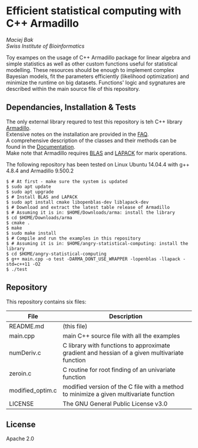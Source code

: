 # Efficient statistical computing with C++ Armadillo
*Maciej Bak*  
*Swiss Institute of Bioinformatics*

Toy exampes on the usage of C++ Armadillo package for linear algebra and simple statistics as well as other custom functions useful for statistical modelling. These resources should be enough to implement complex Bayesian models, fit the parameters efficiently (likelihood optimization) and minimize the runtime on big datasets. Functions' logic and sygnatures are described within the main source file of this repository.

## Dependancies, Installation & Tests
The only external library requred to test this repository is teh C++ library [Armadillo][link1].  
Extensive notes on the installation are provided in the [FAQ][link2].  
A comprehensive description of the classes and their methods can be found in the [Documentation][link3].  
Make note that Armadillo requires [BLAS][link4] and [LAPACK][link5] for marix operations.

The following repository has been tested on Linux Ubuntu 14.04.4 with g++ 4.8.4 and Armadillo 9.500.2 
```
$ # At first - make sure the system is updated
$ sudo apt update
$ sudo apt upgrade
$ # Install BLAS and LAPACK
$ sudo apt install cmake libopenblas-dev liblapack-dev
$ # Download and extract the latest table release of Armadillo
$ # Assuming it is in: $HOME/Downloads/arma: install the library
$ cd $HOME/Downloads/arma
$ cmake .
$ make
$ sudo make install
$ # Compile and run the examples in this repository
$ # Assuming it is in: $HOME/angry-statistical-computing: install the library
$ cd $HOME/angry-statistical-computing
$ g++ main.cpp -o test -DARMA_DONT_USE_WRAPPER -lopenblas -llapack -std=c++11 -O2
$ ./test
```

## Repository
This repository contains six files:

| File | Description |
| ------ | ------ |
| README.md | (this file) |
| main.cpp | main C++ source file with all the examples |
| numDeriv.c | C library with functions to approximate gradient and hessian of a given multivariate function |
| zeroin.c | C routine for root finding of an univariate function |
| modified_optim.c | modified version of the C file with a method to minimize a given multivariate function |
| LICENSE | The GNU General Public License v3.0 |

## License
Apache 2.0

[link1]: <http://arma.sourceforge.net/>
[link2]: <http://arma.sourceforge.net/faq.html>
[link3]: <http://arma.sourceforge.net/docs.html>
[link4]: <http://www.netlib.org/blas/>
[link5]: <http://www.netlib.org/lapack/>
